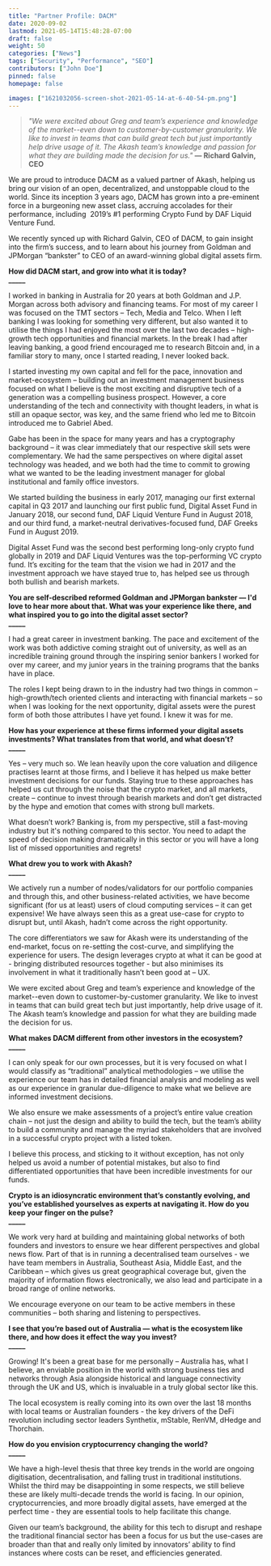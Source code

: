 ```yaml
---
title: "Partner Profile: DACM"
date: 2020-09-02
lastmod: 2021-05-14T15:48:28-07:00
draft: false
weight: 50
categories: ["News"]
tags: ["Security", "Performance", "SEO"]
contributors: ["John Doe"]
pinned: false
homepage: false

images: ["1621032056-screen-shot-2021-05-14-at-6-40-54-pm.png"]
---
```

> _"We were excited about Greg and team’s experience and knowledge of the market--even down to customer-by-customer granularity. We like to invest in teams that can build great tech but just importantly help drive usage of it. The Akash team’s knowledge and passion for what they are building made the decision for us."_ **— Richard Galvin, CEO**

We are proud to introduce DACM as a valued partner of Akash, helping us bring our vision of an open, decentralized, and unstoppable cloud to the world. Since its inception 3 years ago, DACM has grown into a pre-eminent force in a burgeoning new asset class, accruing accolades for their performance, including  2019’s #1 performing Crypto Fund by DAF Liquid Venture Fund.   

We recently synced up with Richard Galvin, CEO of DACM, to gain insight into the firm’s success, and to learn about his journey from Goldman and JPMorgan “bankster” to CEO of an award-winning global digital assets firm.  

**How did DACM start, and grow into what it is today?**  
**\_\_\_\_\_**

I worked in banking in Australia for 20 years at both Goldman and J.P. Morgan across both advisory and financing teams. For most of my career I was focused on the TMT sectors – Tech, Media and Telco. When I left banking I was looking for something very different, but also wanted it to utilise the things I had enjoyed the most over the last two decades – high-growth tech opportunities and financial markets. In the break I had after leaving banking, a good friend encouraged me to research Bitcoin and, in a familiar story to many, once I started reading, I never looked back.

I started investing my own capital and fell for the pace, innovation and market-ecosystem – building out an investment management business focused on what I believe is the most exciting and disruptive tech of a generation was a compelling business prospect. However, a core understanding of the tech and connectivity with thought leaders, in what is still an opaque sector, was key, and the same friend who led me to Bitcoin introduced me to Gabriel Abed. 

Gabe has been in the space for many years and has a cryptography background – it was clear immediately that our respective skill sets were complementary. We had the same perspectives on where digital asset technology was headed, and we both had the time to commit to growing what we wanted to be the leading investment manager for global institutional and family office investors.

We started building the business in early 2017, managing our first external capital in Q3 2017 and launching our first public fund, Digital Asset Fund in January 2018, our second fund, DAF Liquid Venture Fund in August 2018, and our third fund, a market-neutral derivatives-focused fund, DAF Greeks Fund in August 2019. 

Digital Asset Fund was the second best performing long-only crypto fund globally in 2019 and DAF Liquid Ventures was the top-performing VC crypto fund. It’s exciting for the team that the vision we had in 2017 and the investment approach we have stayed true to, has helped see us through both bullish and bearish markets.  

**You are self-described reformed Goldman and JPMorgan bankster — I'd love to hear more about that. What was your experience like there, and what inspired you to go into the digital asset sector?**  
**\_\_\_\_\_**

I had a great career in investment banking. The pace and excitement of the work was both addictive coming straight out of university, as well as an incredible training ground through the inspiring senior bankers I worked for over my career, and my junior years in the training programs that the banks have in place.   

The roles I kept being drawn to in the industry had two things in common – high-growth/tech oriented clients and interacting with financial markets – so when I was looking for the next opportunity, digital assets were the purest form of both those attributes I have yet found. I knew it was for me.  

**How has your experience at these firms informed your digital assets investments? What translates from that world, and what doesn’t?**  
**\_\_\_\_\_**

Yes – very much so. We lean heavily upon the core valuation and diligence practises learnt at those firms, and I believe it has helped us make better investment decisions for our funds. Staying true to these approaches has helped us cut through the noise that the crypto market, and all markets, create – continue to invest through bearish markets and don’t get distracted by the hype and emotion that comes with strong bull markets. 

What doesn’t work? Banking is, from my perspective, still a fast-moving industry but it's nothing compared to this sector. You need to adapt the speed of decision making dramatically in this sector or you will have a long list of missed opportunities and regrets!  

**What drew you to work with Akash?**  
**\_\_\_\_\_**

We actively run a number of nodes/validators for our portfolio companies and through this, and other business-related activities, we have become significant (for us at least) users of cloud computing services – it can get expensive! We have always seen this as a great use-case for crypto to disrupt but, until Akash, hadn’t come across the right opportunity.   

The core differentiators we saw for Akash were its understanding of the end-market, focus on re-setting the cost-curve, and simplifying the experience for users. The design leverages crypto at what it can be good at - bringing distributed resources together - but also minimises its involvement in what it traditionally hasn’t been good at – UX.   

We were excited about Greg and team’s experience and knowledge of the market--even down to customer-by-customer granularity. We like to invest in teams that can build great tech but just importantly, help drive usage of it. The Akash team’s knowledge and passion for what they are building made the decision for us.  

**What makes DACM different from other investors in the ecosystem?**  
**\_\_\_\_\_**

I can only speak for our own processes, but it is very focused on what I would classify as “traditional” analytical methodologies – we utilise the experience our team has in detailed financial analysis and modeling as well as our experience in granular due-diligence to make what we believe are informed investment decisions.   

We also ensure we make assessments of a project’s entire value creation chain – not just the design and ability to build the tech, but the team’s ability to build a community and manage the myriad stakeholders that are involved in a successful crypto project with a listed token.   

I believe this process, and sticking to it without exception, has not only helped us avoid a number of potential mistakes, but also to find differentiated opportunities that have been incredible investments for our funds.  

**Crypto is an idiosyncratic environment that’s constantly evolving, and you’ve established yourselves as experts at navigating it. How do you keep your finger on the pulse?**  
**\_\_\_\_\_**

We work very hard at building and maintaining global networks of both founders and investors to ensure we hear different perspectives and global news flow. Part of that is in running a decentralised team ourselves - we have team members in Australia, Southeast Asia, Middle East, and the Caribbean – which gives us great geographical coverage but, given the majority of information flows electronically, we also lead and participate in a broad range of online networks.   

We encourage everyone on our team to be active members in these communities – both sharing and listening to perspectives.  

**I see that you’re based out of Australia — what is the ecosystem like there, and how does it effect the way you invest?**  
**\_\_\_\_\_**

Growing! It's been a great base for me personally – Australia has, what I believe, an enviable position in the world with strong business ties and networks through Asia alongside historical and language connectivity through the UK and US, which is invaluable in a truly global sector like this.   

The local ecosystem is really coming into its own over the last 18 months with local teams or Australian founders - the key drivers of the DeFi revolution including sector leaders Synthetix, mStable, RenVM, dHedge and Thorchain.  

**How do you envision cryptocurrency changing the world?**  
**\_\_\_\_\_**

We have a high-level thesis that three key trends in the world are ongoing digitisation, decentralisation, and falling trust in traditional institutions. Whilst the third may be disappointing in some respects, we still believe these are likely multi-decade trends the world is facing. In our opinion, cryptocurrencies, and more broadly digital assets, have emerged at the perfect time - they are essential tools to help facilitate this change.   

Given our team’s background, the ability for this tech to disrupt and reshape the traditional financial sector has been a focus for us but the use-cases are broader than that and really only limited by innovators’ ability to find instances where costs can be reset, and efficiencies generated.